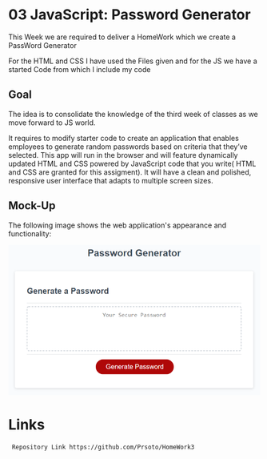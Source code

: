 # 03 JavaScript: Password Generator

This Week we are required to deliver a HomeWork which we create a PassWord Generator

For the HTML and CSS I have used the Files given and for the JS we have a started Code from which I include my code

## Goal 

  The idea is to consolidate the knowledge of the third week of classes as we move forward to JS world.
  
  It requires to modify starter code to create an application that enables employees to generate random passwords based on criteria that they’ve selected. This app will run in the browser and will feature dynamically updated HTML and CSS powered by JavaScript code that you write( HTML and CSS are granted for this assigment). It will have a clean and polished, responsive user interface that adapts to multiple screen sizes.


## Mock-Up

The following image shows the web application's appearance and functionality:

![The Password Generator application displays a red button to "Generate Password".](./Assets/03-javascript-homework-demo.png)

# Links 

     Repository Link https://github.com/Prsoto/HomeWork3
     
